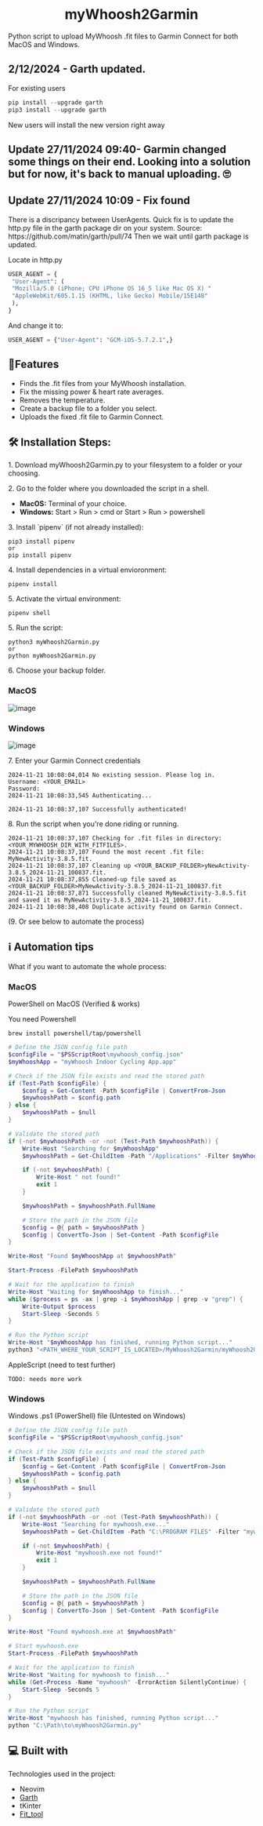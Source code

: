 <h1 align="center" id="title">myWhoosh2Garmin</h1>

<p id="description">Python script to upload MyWhoosh .fit files to Garmin Connect for both MacOS and Windows.</p>

<h2>2/12/2024 - Garth updated.</h2>
For existing users

```python
pip install --upgrade garth
pip3 install --upgrade garth
```

New users will install the new version right away

<h2><b>Update 27/11/2024 09:40- Garmin changed some things on their end. Looking into a solution but for now, it's back to manual uploading. 🙄</b></h2>


<h2><b>Update 27/11/2024 10:09 - Fix found</b></h2>
There is a discripancy between UserAgents. Quick fix is to update the http.py file in the garth package dir on your system.
Source: https://github.com/matin/garth/pull/74
Then we wait until garth package is updated.

Locate in http.py
```python
USER_AGENT = {
 "User-Agent": (
 "Mozilla/5.0 (iPhone; CPU iPhone OS 16_5 like Mac OS X) "
 "AppleWebKit/605.1.15 (KHTML, like Gecko) Mobile/15E148"
 ),
}
```

And change it to:

```python
USER_AGENT = {"User-Agent": "GCM-iOS-5.7.2.1",}
```
  
  
<h2>🧐Features</h2>

*   Finds the .fit files from your MyWhoosh installation.
*   Fix the missing power & heart rate averages.
*   Removes the temperature.
*   Create a backup file to a folder you select.
*   Uploads the fixed .fit file to Garmin Connect.

<h2>🛠️ Installation Steps:</h2>

<p>1. Download myWhoosh2Garmin.py to your filesystem to a folder or your choosing.</p>

<p>2. Go to the folder where you downloaded the script in a shell.</p>

- <b>MacOS:</b> Terminal of your choice. 
- <b>Windows:</b> Start > Run > cmd or Start > Run > powershell

<p>3. Install `pipenv` (if not already installed):</p>

```
pip3 install pipenv
or
pip install pipenv
```
<p>4. Install dependencies in a virtual envioronment:</p>

```
pipenv install
```

<p>5. Activate the virtual environment:</p>

```
pipenv shell
```

<p>5. Run the script:</p>

```
python3 myWhoosh2Garmin.py
or
python myWhoosh2Garmin.py
```
  
<p>6. Choose your backup folder.</p>

<h3>MacOS</h3>

![image](https://github.com/user-attachments/assets/2c6c1072-bacf-4f0c-8861-78f62bf51648)


<h3>Windows</h3>


![image](https://github.com/user-attachments/assets/d1540291-4e6d-488e-9dcf-8d7b68651103)

<p>7. Enter your Garmin Connect credentials</p>

```
2024-11-21 10:08:04,014 No existing session. Please log in.
Username: <YOUR_EMAIL>
Password:
2024-11-21 10:08:33,545 Authenticating...

2024-11-21 10:08:37,107 Successfully authenticated!
```

<p>8. Run the script when you're done riding or running.</p>

```
2024-11-21 10:08:37,107 Checking for .fit files in directory: <YOUR_MYWHOOSH_DIR_WITH_FITFILES>.
2024-11-21 10:08:37,107 Found the most recent .fit file: MyNewActivity-3.8.5.fit.
2024-11-21 10:08:37,107 Cleaning up <YOUR_BACKUP_FOLDER>yNewActivity-3.8.5_2024-11-21_100837.fit.
2024-11-21 10:08:37,855 Cleaned-up file saved as <YOUR_BACKUP_FOLDER>MyNewActivity-3.8.5_2024-11-21_100837.fit
2024-11-21 10:08:37,871 Successfully cleaned MyNewActivity-3.8.5.fit and saved it as MyNewActivity-3.8.5_2024-11-21_100837.fit.
2024-11-21 10:08:38,408 Duplicate activity found on Garmin Connect.
```

<p>(9. Or see below to automate the process)</p>

<h2>ℹ️ Automation tips</h2> 

What if you want to automate the whole process:
<h3>MacOS</h3>

PowerShell on MacOS (Verified & works)

You need Powershell

```shell
brew install powershell/tap/powershell
```

```powershell
# Define the JSON config file path
$configFile = "$PSScriptRoot\mywhoosh_config.json"
$myWhooshApp = "myWhoosh Indoor Cycling App.app"

# Check if the JSON file exists and read the stored path
if (Test-Path $configFile) {
    $config = Get-Content -Path $configFile | ConvertFrom-Json
    $mywhooshPath = $config.path
} else {
    $mywhooshPath = $null
}

# Validate the stored path
if (-not $mywhooshPath -or -not (Test-Path $mywhooshPath)) {
    Write-Host "Searching for $myWhooshApp"
    $mywhooshPath = Get-ChildItem -Path "/Applications" -Filter $myWhooshApp -Recurse -ErrorAction SilentlyContinue | Select-Object -First 1

    if (-not $mywhooshPath) {
        Write-Host " not found!"
        exit 1
    }

    $mywhooshPath = $mywhooshPath.FullName

    # Store the path in the JSON file
    $config = @{ path = $mywhooshPath }
    $config | ConvertTo-Json | Set-Content -Path $configFile
}

Write-Host "Found $myWhooshApp at $mywhooshPath"

Start-Process -FilePath $mywhooshPath

# Wait for the application to finish
Write-Host "Waiting for $myWhooshApp to finish..."
while ($process = ps -ax | grep -i $myWhooshApp | grep -v "grep") {
    Write-Output $process
    Start-Sleep -Seconds 5
}

# Run the Python script
Write-Host "$myWhooshApp has finished, running Python script..."
python3 "<PATH_WHERE_YOUR_SCRIPT_IS_LOCATED>/MyWhoosh2Garmin/myWhoosh2Garmin.py"
```

AppleScript (need to test further)

```applescript
TODO: needs more work
```

<h3>Windows</h3>

Windows .ps1 (PowerShell) file (Untested on Windows)
```powershell
# Define the JSON config file path
$configFile = "$PSScriptRoot\mywhoosh_config.json"

# Check if the JSON file exists and read the stored path
if (Test-Path $configFile) {
    $config = Get-Content -Path $configFile | ConvertFrom-Json
    $mywhooshPath = $config.path
} else {
    $mywhooshPath = $null
}

# Validate the stored path
if (-not $mywhooshPath -or -not (Test-Path $mywhooshPath)) {
    Write-Host "Searching for mywhoosh.exe..."
    $mywhooshPath = Get-ChildItem -Path "C:\PROGRAM FILES" -Filter "mywhoosh.exe" -Recurse -ErrorAction SilentlyContinue | Select-Object -First 1

    if (-not $mywhooshPath) {
        Write-Host "mywhoosh.exe not found!"
        exit 1
    }

    $mywhooshPath = $mywhooshPath.FullName

    # Store the path in the JSON file
    $config = @{ path = $mywhooshPath }
    $config | ConvertTo-Json | Set-Content -Path $configFile
}

Write-Host "Found mywhoosh.exe at $mywhooshPath"

# Start mywhoosh.exe
Start-Process -FilePath $mywhooshPath

# Wait for the application to finish
Write-Host "Waiting for mywhoosh to finish..."
while (Get-Process -Name "mywhoosh" -ErrorAction SilentlyContinue) {
    Start-Sleep -Seconds 5
}

# Run the Python script
Write-Host "mywhoosh has finished, running Python script..."
python "C:\Path\to\myWhoosh2Garmin.py"
```

<h2>💻 Built with</h2>

Technologies used in the project:

* Neovim
*   <a href="https://github.com/matin/garth">Garth</a>
*   tKinter
*   <a href="https://bitbucket.org/stagescycling/fit_tool/src/main/">Fit\_tool</a>
